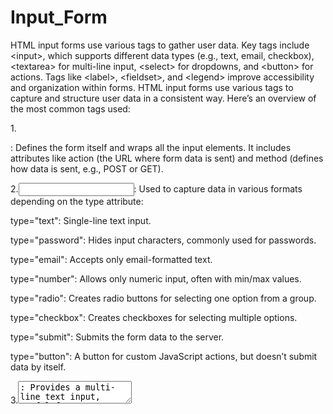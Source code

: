 # Input_Form
HTML input forms use various tags to gather user data. Key tags include &lt;input>, which supports different data types (e.g., text, email, checkbox), &lt;textarea> for multi-line input, &lt;select> for dropdowns, and &lt;button> for actions. Tags like &lt;label>, &lt;fieldset>, and &lt;legend> improve accessibility and organization within forms.
HTML input forms use various tags to capture and structure user data in a consistent way. Here’s an overview of the most common tags used:

1.<form>: Defines the form itself and wraps all the input elements. It includes attributes like action (the URL where form data is sent) and method (defines how data is sent, e.g., POST or GET).

2.<input>: Used to capture data in various formats depending on the type attribute:

type="text": Single-line text input.

type="password": Hides input characters, commonly used for passwords.

type="email": Accepts only email-formatted text.

type="number": Allows only numeric input, often with min/max values.

type="radio": Creates radio buttons for selecting one option from a group.

type="checkbox": Creates checkboxes for selecting multiple options.

type="submit": Submits the form data to the server.

type="button": A button for custom JavaScript actions, but doesn’t submit data by itself.

3.<textarea>: Provides a multi-line text input, useful for comments or descriptions.

4.<select> and <option>: Creates a dropdown menu. The <select> tag wraps multiple <option> tags, each representing a choice.

5.<label>: Defines labels for input elements, improving accessibility and user experience. It’s associated with an input using the for attribute, matching the input’s id.

6.<fieldset> and <legend>: Groups related inputs together and adds a title to the group (the <legend>), which is useful for organizing complex forms.

7.<button>: Similar to <input type="button"> but more flexible, allowing for nested elements like icons or text. It can be used with type="submit", type="reset", or type="button" for different behaviors.

Each of these tags contributes to a functional and accessible form, helping gather and validate user information effectively.
